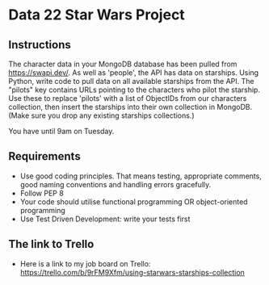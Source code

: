 # Data 22 Star Wars Project

## Instructions

The character data in your MongoDB database has been pulled from https://swapi.dev/.
As well as 'people', the API has data on starships.
Using Python, write code to pull data on all available starships from the API.
The "pilots" key contains URLs pointing to the characters who pilot the starship.
Use these to replace 'pilots' with a list of ObjectIDs from our characters collection, then insert the starships into their own collection in MongoDB.
(Make sure you drop any existing starships collections.)

You have until 9am on Tuesday.

## Requirements

- Use good coding principles.  That means testing, appropriate comments, good naming conventions and handling errors gracefully.
- Follow PEP 8
- Your code should utilise functional programming OR object-oriented programming
- Use Test Driven Development: write your tests first

## The link to Trello

- Here is a link to my job board on Trello: https://trello.com/b/9rFM9Xfm/using-starwars-starships-collection


